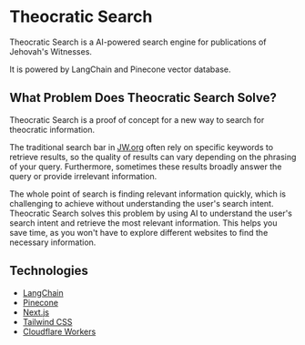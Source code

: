 # Theocratic Search

Theocratic Search is a AI-powered search engine for publications of Jehovah's Witnesses.

It is powered by LangChain and Pinecone vector database.

## What Problem Does Theocratic Search Solve?

Theocratic Search is a proof of concept for a new way to search for theocratic information.

The traditional search bar in [JW.org](https://www.jw.org/en/) often rely on specific keywords to retrieve results, so the quality of results can vary depending on the phrasing of your query. Furthermore, sometimes these results broadly answer the query or provide irrelevant information.

The whole point of search is finding relevant information quickly, which is challenging to achieve without understanding the user's search intent. Theocratic Search solves this problem by using AI to understand the user's search intent and retrieve the most relevant information. This helps you save time, as you won't have to explore different websites to find the necessary information.

## Technologies

- [LangChain](https://langchain-langchain.vercel.app/docs/get_started/introduction.html)
- [Pinecone](https://www.pinecone.io)
- [Next.js](https://nextjs.org)
- [Tailwind CSS](https://tailwindcss.com)
- [Cloudflare Workers](https://workers.cloudflare.com)
